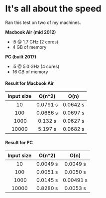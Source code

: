 # It's all about the speed

Ran this test on two of my machines.

**Macbook Air (mid 2012)**
* i5 @ 1.7 GHz (2 cores)
* 4 GB of memory

**PC (built 2017)**
* i5 @ 5.0 GHz (4 cores)
* 16 GB of memory

#### Result for Macbook Air

| Input size | O(n^2) | O(n)|
|:---------------:|:---------------:|:---------------:|
| 10              | 0.0791 s        | 0.0642 s        |
| 100             | 0.0686 s        | 0.0697 s        |
| 1000            | 0.132 s         | 0.0627 s        |
| 10000           | 5.197 s         | 0.0682 s        |

#### Result for PC

| Input size | O(n^2) | O(n)|
|:---------------:|:---------------:|:---------------:|
| 10              | 0.0049 s        | 0.0049 s        |
| 100             | 0.0051 s        | 0.0050 s        |
| 1000            | 0.0145 s         | 0.00491 s        |
| 10000           | 0.8280 s         | 0.0053 s        |